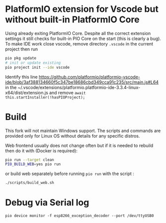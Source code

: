 # PlatformIO extension for Vscode but without built-in PlatformIO Core

Using already exiting PlatformIO Core. Despite all the correct extension settings it still checks for built-in PIO Core on the start (this is clearly a bug).
To make IDE work close vscode, remove directory `.vscode` in the current project then run
```bash
pio pkg update
# init or update existing
pio project init --ide vscode
```
Identify this line https://github.com/platformio/platformio-vscode-ide/blob/3af388134660f5c347be18686cbd349cca91c235/src/main.js#L64  in the
~/.vscode/extensions/platformio.platformio-ide-3.3.4-linux-x64/dist/extension.js  and remove `await this.startInstaller(!hasPIOProject);`

# Build
This fork will not maintain Windows support. The scripts and commands are provided only for Linux OS without details for any specific distros.

Web frontend usually does not change often but if it is needed to rebuild then do it with (Docker is required):

```bash
pio run --target clean
PIO_BUILD_WEB=yes pio run
```

or build web separately before running `pio run` with the script :
```bash
./scripts/build_web.sh
```

# Debug via Serial log
`pio device monitor -f esp8266_exception_decoder --port /dev/ttyUSB0`
